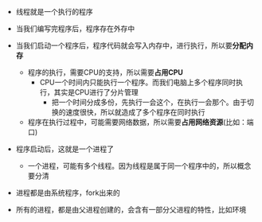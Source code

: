 - 线程就是一个执行的程序

- 当我们编写完程序后，程序存在外存中
- 当我们启动一个程序后，程序代码就会写入内存中，进行执行，所以要**分配内存**
  - 程序的执行，需要CPU的支持，所以需要**占用CPU**
    - CPU一个时间内只能执行一个程序。而我们电脑上多个程序同时执行，其实是CPU进行了分片管理 
      - 把一个时间分成多份，先执行一会这个，在执行一会那个。由于切换的速度很快，所以就造成了多个程序在同时执行
  - 程序在执行过程中，可能需要网络数据，所以需要**占用网络资源**(比如：端口)

- 程序启动后，这就是一个进程了
  - 一个进程，可能有多个线程。因为线程是属于同一个程序中的，所以概念要分清

- 进程都是由系统程序，fork出来的
- 所有的进程，都是由父进程创建的，会含有一部分父进程的特性，比如环境